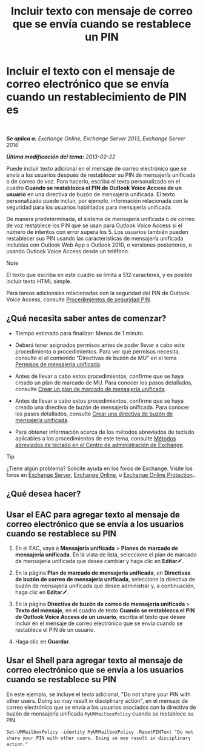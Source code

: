 ﻿---
title: 'Incluir texto con mensaje de correo que se envía cuando se restablece un PIN'
TOCTitle: Incluir el texto con el mensaje de correo electrónico que se envía cuando un restablecimiento de PIN es
ms:assetid: f7a4d775-a588-412f-ac2c-11ab1a5c67eb
ms:mtpsurl: https://technet.microsoft.com/es-es/library/Bb201750(v=EXCHG.150)
ms:contentKeyID: 51406572
ms.date: 05/22/2018
mtps_version: v=EXCHG.150
ms.translationtype: MT
---

# Incluir el texto con el mensaje de correo electrónico que se envía cuando un restablecimiento de PIN es

 

_**Se aplica a:** Exchange Online, Exchange Server 2013, Exchange Server 2016_

_**Última modificación del tema:** 2013-02-22_

Puede incluir texto adicional en el mensaje de correo electrónico que se envía a los usuarios después de restablecer su PIN de mensajería unificada o de correo de voz. Para hacerlo, escriba el texto personalizado en el cuadro **Cuando se restablezca el PIN de Outlook Voice Access de un usuario** en una directiva de buzón de mensajería unificada. El texto personalizado puede incluir, por ejemplo, información relacionada con la seguridad para los usuarios habilitados para mensajería unificada.

De manera predeterminada, el sistema de mensajería unificada o de correo de voz restablece los PIN que se usan para Outlook Voice Access si el número de intentos con error supera los 5. Los usuarios también pueden restablecer sus PIN usando las características de mensajería unificada incluidas con Outlook Web App o Outlook 2010, o versiones posteriores, o usando Outlook Voice Access desde un teléfono.


> [!NOTE]
> El texto que escriba en este cuadro se limita a 512&nbsp;caracteres, y es posible incluir texto HTML simple.



Para tareas adicionales relacionadas con la seguridad del PIN de Outlook Voice Access, consulte [Procedimientos de seguridad PIN](pin-security-procedures-exchange-2013-help.md).

## ¿Qué necesita saber antes de comenzar?

  - Tiempo estimado para finalizar: Menos de 1 minuto.

  - Deberá tener asignados permisos antes de poder llevar a cabo este procedimiento o procedimientos. Para ver qué permisos necesita, consulte el el contenido "Directivas de buzón de MU" en el tema [Permisos de mensajería unificada](unified-messaging-permissions-exchange-2013-help.md).

  - Antes de llevar a cabo estos procedimientos, confirme que se haya creado un plan de marcado de MU. Para conocer los pasos detallados, consulte [Crear un plan de marcado de mensajería unificada](create-a-um-dial-plan-exchange-2013-help.md).

  - Antes de llevar a cabo estos procedimientos, confirme que se haya creado una directiva de buzón de mensajería unificada. Para conocer los pasos detallados, consulte [Crear una directiva de buzón de mensajería unificada](create-a-um-mailbox-policy-exchange-2013-help.md).

  - Para obtener información acerca de los métodos abreviados de teclado aplicables a los procedimientos de este tema, consulte [Métodos abreviados de teclado en el Centro de administración de Exchange](keyboard-shortcuts-in-the-exchange-admin-center-exchange-online-protection-help.md).


> [!TIP]
> ¿Tiene algún problema? Solicite ayuda en los foros de Exchange. Visite los foros en <A href="https://go.microsoft.com/fwlink/p/?linkid=60612">Exchange Server</A>, <A href="https://go.microsoft.com/fwlink/p/?linkid=267542">Exchange Online</A>, o <A href="https://go.microsoft.com/fwlink/p/?linkid=285351">Exchange Online Protection</A>..



## ¿Qué desea hacer?

## Usar el EAC para agregar texto al mensaje de correo electrónico que se envía a los usuarios cuando se restablece su PIN

1.  En el EAC, vaya a **Mensajería unificada** \> **Planes de marcado de mensajería unificada**. En la vista de lista, seleccione el plan de marcado de mensajería unificada que desea cambiar y haga clic en **Editar**![Icono Editar](images/Bb124582.6f53ccb2-1f13-4c02-bea0-30690e6ea71d(EXCHG.150).gif "Icono Editar").

2.  En la página **Plan de marcado de mensajería unificada**, en **Directivas de buzón de correo de mensajería unificada**, seleccione la directiva de buzón de mensajería unificada que desee administrar y, a continuación, haga clic en **Editar**![Icono Editar](images/Bb124582.6f53ccb2-1f13-4c02-bea0-30690e6ea71d(EXCHG.150).gif "Icono Editar").

3.  En la página **Directiva de buzón de correo de mensajería unificada** \> **Texto del mensaje**, en el cuadro de texto **Cuando se restablezca el PIN de Outlook Voice Access de un usuario**, escriba el texto que desee incluir en el mensaje de correo electrónico que se envía cuando se restablece el PIN de un usuario.

4.  Haga clic en **Guardar**.

## Usar el Shell para agregar texto al mensaje de correo electrónico que se envía a los usuarios cuando se restablece su PIN

En este ejemplo, se incluye el texto adicional, "Do not share your PIN with other users. Doing so may result in disciplinary action", en el mensaje de correo electrónico que se envía a los usuarios asociados con la directiva de buzón de mensajería unificada `MyUMMailboxPolicy` cuando se restablece su PIN.

    Set-UMMailboxPolicy -identity MyUMMailboxPolicy -ResetPINText "Do not share your PIN with other users. Doing so may result in disciplinary action."

